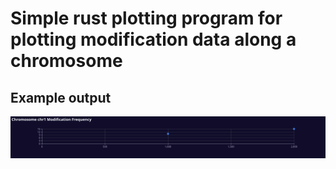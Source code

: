 # Simple rust plotting program for plotting modification data along a chromosome

## Example output
![Example output](test_data/chr1.svg)